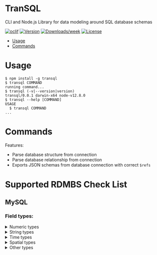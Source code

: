 # TranSQL

CLI and Node.js Library for data modeling around SQL database schemas

[![oclif](https://img.shields.io/badge/cli-oclif-brightgreen.svg)](https://oclif.io)
[![Version](https://img.shields.io/npm/v/transql.svg)](https://npmjs.org/package/transql)
[![Downloads/week](https://img.shields.io/npm/dw/transql.svg)](https://npmjs.org/package/transql)
[![License](https://img.shields.io/npm/l/transql.svg)](https://github.com/https://github.com/yndc/transql.git/blob/master/package.json)

<!-- toc -->
* [Usage](#usage)
* [Commands](#commands)
<!-- tocstop -->
# Usage
<!-- usage -->
```sh-session
$ npm install -g transql
$ transql COMMAND
running command...
$ transql (-v|--version|version)
transql/0.0.1 darwin-x64 node-v12.8.0
$ transql --help [COMMAND]
USAGE
  $ transql COMMAND
...
```
<!-- usagestop -->
# Commands
<!-- commands -->

<!-- commandsstop -->

Features:

- Parse database structure from connection
- Parse database relationship from connection
- Exports JSON schemas from database connection with correct `$refs`

# Supported RDMBS Check List

## MySQL

### Field types:

<details><summary>Numeric types</summary>
<p>

- [x] float
- [x] double
- [x] tinyint
- [x] smallint
- [x] mediumint
- [x] int
- [x] bigint
- [x] decimal

</p>
</details>

<details><summary>String types</summary>
<p>

- [x] char
- [x] varchar
- [x] enum
- [x] set
- [x] tinytext
- [x] text
- [x] mediumtext
- [x] longtext

</p>
</details>

<details><summary>Time types</summary>
<p>

- [x] date
- [x] time
- [x] datetime
- [x] timestamp
- [x] year

</p>
</details>

<details><summary>Spatial types</summary>
<p>

- [ ] geometry
- [ ] point
- [ ] linestring
- [ ] polygon
- [ ] geometrycollection
- [ ] multilinestring
- [ ] multipoint
- [ ] multipolygon

</p>
</details>

<details><summary>Other types</summary>
<p>

- [ ] json
- [ ] bit
- [x] tinyblob
- [x] mediumblob
- [x] blob
- [x] longblob

</p>
</details>

